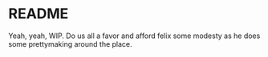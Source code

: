 # README

Yeah, yeah, WIP. Do us all a favor and afford felix some modesty as he does some prettymaking around the place.
